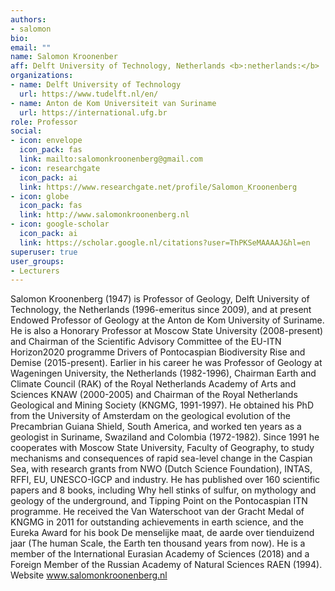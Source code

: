 ```yaml
---
authors:
- salomon
bio:
email: ""
name: Salomon Kroonenber
aff: Delft University of Technology, Netherlands <b>:netherlands:</b>
organizations:
- name: Delft University of Technology
  url: https://www.tudelft.nl/en/
- name: Anton de Kom Universiteit van Suriname
  url: https://international.ufg.br
role: Professor 
social:
- icon: envelope
  icon_pack: fas
  link: mailto:salomonkroonenberg@gmail.com
- icon: researchgate
  icon_pack: ai
  link: https://www.researchgate.net/profile/Salomon_Kroonenberg
- icon: globe
  icon_pack: fas
  link: http://www.salomonkroonenberg.nl
- icon: google-scholar
  icon_pack: ai
  link: https://scholar.google.nl/citations?user=ThPKSeMAAAAJ&hl=en
superuser: true
user_groups:
- Lecturers
---
```


Salomon Kroonenberg (1947) is Professor of Geology, Delft University of Technology, the Netherlands (1996-emeritus since 2009), and at present Endowed Professor of Geology at the Anton de Kom University of Suriname. He is also a Honorary Professor at Moscow State University (2008-present) and Chairman of the Scientific Advisory Committee of the EU-ITN Horizon2020 programme Drivers of Pontocaspian Biodiversity Rise and Demise (2015-present). Earlier in his career he was Professor of Geology at Wageningen University, the Netherlands (1982-1996), Chairman Earth and Climate Council (RAK) of the Royal Netherlands Academy of Arts and Sciences KNAW (2000-2005) and Chairman of the Royal Netherlands Geological and Mining Society (KNGMG, 1991-1997). He obtained his PhD from the University of Amsterdam on the geological evolution of the Precambrian Guiana Shield, South America, and worked ten years as a geologist in Suriname, Swaziland and Colombia (1972-1982). Since 1991 he cooperates with Moscow State University, Faculty of Geography, to study mechanisms and consequences of rapid sea-level change in the Caspian Sea, with research grants from NWO (Dutch Science Foundation), INTAS, RFFI, EU, UNESCO-IGCP and industry. He has published over 160 scientific papers and 8 books, including Why hell stinks of sulfur, on mythology and geology of the underground, and Tipping Point on the Pontocaspian ITN programme. He received the Van Waterschoot van der Gracht Medal of KNGMG in 2011 for outstanding achievements in earth science, and the Eureka Award for his book De menselijke maat, de aarde over tienduizend jaar (The human Scale, the Earth ten thousand years from now). He is a member of the International Eurasian Academy of Sciences (2018) and a Foreign Member of the Russian Academy of Natural Sciences RAEN (1994). Website www.salomonkroonenberg.nl

